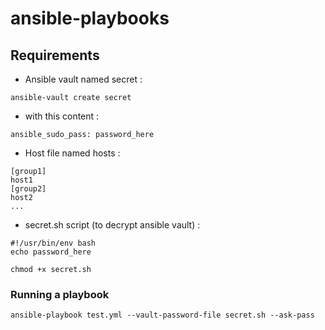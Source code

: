 # ansible-playbooks

## Requirements

- Ansible vault named secret :

```
ansible-vault create secret
```

- with this content :

```
ansible_sudo_pass: password_here
```

- Host file named hosts :

```
[group1]
host1
[group2]
host2
...
```

- secret.sh script (to decrypt ansible vault) :

```
#!/usr/bin/env bash
echo password_here
```

```
chmod +x secret.sh
```

### Running a playbook

```
ansible-playbook test.yml --vault-password-file secret.sh --ask-pass
```
